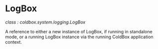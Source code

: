 # LogBox
*class : coldbox.system.logging.LogBox*

A reference to either a new instance of LogBox, if running in standalone mode, or a running LogBox instance via the running ColdBox application context.
